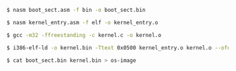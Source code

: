 ```sh
$ nasm boot_sect.asm -f bin -o boot_sect.bin
```

```sh
$ nasm kernel_entry.asm -f elf -o kernel_entry.o
```

```sh
$ gcc -m32 -ffreestanding -c kernel.c -o kernel.o
```

```sh
$ i386-elf-ld -o kernel.bin -Ttext 0x0500 kernel_entry.o kernel.o --oformat binary
```

```sh
$ cat boot_sect.bin kernel.bin > os-image
```
